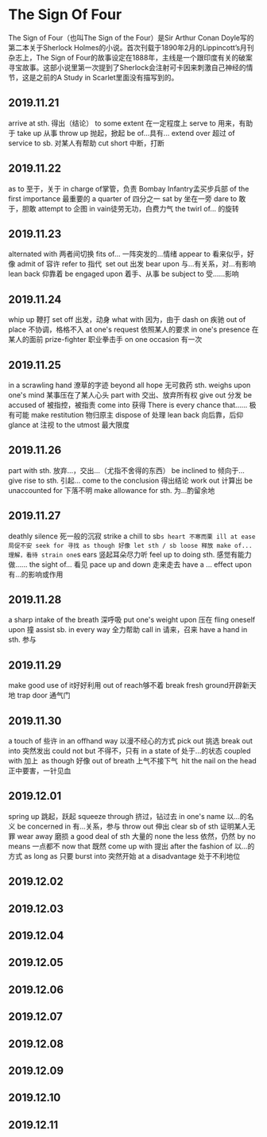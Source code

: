# The Sign Of Four
The Sign of Four（也叫The Sign of the Four）是Sir Arthur Conan Doyle写的第二本关于Sherlock Holmes的小说。首次刊载于1890年2月的Lippincott’s月刊杂志上，The Sign of Four的故事设定在1888年，主线是一个跟印度有关的破案寻宝故事。这部小说里第一次提到了Sherlock会注射可卡因来刺激自己神经的情节，这是之前的A Study in Scarlet里面没有描写到的。

## 2019.11.21
arrive at sth. 得出（结论）
to some extent 在一定程度上
serve to 用来，有助于
take up 从事
throw up 抛起，掀起
be of...具有...
extend over 超过
of service to sb. 对某人有帮助
cut short 中断，打断

## 2019.11.22
as to 至于，关于
in charge of掌管，负责
Bombay Infantry孟买步兵部
of the first importance 最重要的
a quarter of 四分之一
sat by 坐在一旁
dare to 敢于，胆敢
attempt to 企图
in vain徒劳无功，白费力气
the twirl of... 的旋转

## 2019.11.23
alternated with 两者间切换
fits of... 一阵突发的...情绪
appear to 看来似乎，好像
admit of 容许
refer to 指代 
set out 出发
bear upon 与...有关系，对...有影响
lean back 仰靠着
be engaged upon 着手、从事
be subject to 受……影响

## 2019.11.24
whip up 鞭打
set off 出发，动身
what with 因为，由于
dash on 疾驰
out of place 不协调，格格不入
at one's request 依照某人的要求
in one's presence 在某人的面前
prize-fighter 职业拳击手
on one occasion 有一次

## 2019.11.25
in a scrawling hand 潦草的字迹
beyond all hope 无可救药
sth. weighs upon one's mind 某事压在了某人心头
part with 交出、放弃所有权
give out 分发
be accused of 被指控，被指责
come into  获得
There is every chance that...... 极有可能
make restitution 物归原主
dispose of 处理
lean back 向后靠，后仰
glance at 注视
to the utmost 最大限度

## 2019.11.26
part with sth.  放弃...，交出...（尤指不舍得的东西）
be inclined to  倾向于...
give rise to sth.  引起...
come to the conclusion  得出结论
work out 计算出
be unaccounted for  下落不明
make allowance for sth.  为...酌留余地

## 2019.11.27
deathly silence 死一般的沉寂
strike a chill to sb`s heart 不寒而栗
ill at ease 局促不安
seek for 寻找
as though 好像
let sth / sb loose 释放
make of... 理解，看待
strain one`s ears 竖起耳朵尽力听
feel up to doing sth. 感觉有能力做......
the sight of... 看见
pace up and down 走来走去
have a ... effect upon 有...的影响或作用

## 2019.11.28
a sharp intake of the breath  深呼吸
put one's weight upon 压在
fling oneself upon 撞
assist sb. in every way 全力帮助
call in 请来，召来
have a hand in sth. 参与

## 2019.11.29
make good use of it好好利用
out of reach够不着
break fresh ground开辟新天地
trap door 通气门

## 2019.11.30
a touch of 些许
in an offhand way 以漫不经心的方式
pick out 挑选
break out into 突然发出
could not but 不得不，只有
in a state of 处于...的状态
coupled with 加上 
as though 好像
out of breath 上气不接下气 
hit the nail on the head 正中要害，一针见血 

## 2019.12.01
spring up 跳起，跃起
squeeze through 挤过，钻过去
in one's name 以...的名义
be concerned in 有...关系，参与
throw out 伸出
clear sb of sth 证明某人无罪
wear away 磨损
a good deal of sth 大量的
none the less 依然，仍然
by no means 一点都不
now that 既然
come up with 提出
after the fashion of 以...的方式
as long as 只要
burst into 突然开始
at a disadvantage 处于不利地位

## 2019.12.02

## 2019.12.03

## 2019.12.04

## 2019.12.05

## 2019.12.06

## 2019.12.07

## 2019.12.08

## 2019.12.09

## 2019.12.10

## 2019.12.11


